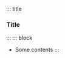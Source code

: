 <!-- slide template="[[tpl-con-default-box]]" -->
::: title
### Title
:::
::: block
- Some contents
:::